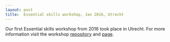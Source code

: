 ```yaml
---
layout: post
title:  Essential skills workshop, Jan 2016, Utrecht
---
```

Our first Essential skills workshop from 2016 took place in Utrecht. For more information visit the workshop [repository](https://github.com/esciencecenter-digital-skills/essential-skills-25-01-2016-Utrecht) and [page](http://mkuzak.github.io/2016-01-25-Utrecht/).
